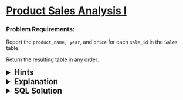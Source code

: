 # [Product Sales Analysis I](https://leetcode.com/problems/product-sales-analysis-i/description/?envType=study-plan-v2&envId=top-sql-50)

### Problem Requirements:

Report the <code>product_name, year</code>, and <code>price</code> for each <code>sale_id</code> in the <code>Sales</code> table.

Return the resulting table in any order.

<details>
<summary style="font-size:1.3rem;"> <strong>Hints</strong> </summary>

<details>
      <summary>Hint#1</summary>
      <p>Use Inner Join</p>
</details>

<details>
      <summary>Hint#2</summary>
      <p>Join the two tables on <code>product_id</code></p>
</details>

</details>

<details>
<summary style="font-size:1.3rem;"> <strong>Explanation</strong> </summary>

We want to form a new table that contains the <code>product_name, year</code>, and <code>price</code> for each <code>sale_id</code> in the <code>Sales</code> table. We can do this by joining the Sales table with the Product table on the <code>product_id</code> column. This will give us the new desired table.

</details>

<details>
<summary style="font-size:1.3rem"><strong> SQL Solution</strong> </summary>

```sql
SELECT Product.product_name, Sales.year, Sales.price
FROM Sales INNER JOIN Product ON Product.product_id = Sales.product_id;
```

</details>
